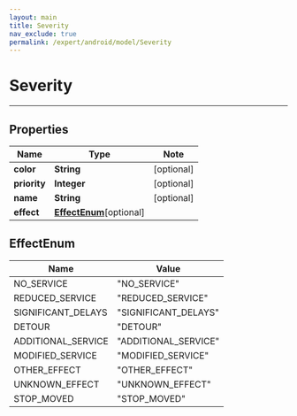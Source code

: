 ```yaml
---
layout: main
title: Severity
nav_exclude: true
permalink: /expert/android/model/Severity
---
```


# Severity

---

## Properties

Name | Type | Note
---- | ---- | ----
**color** | **String** | [optional] 
**priority** | **Integer** | [optional] 
**name** | **String** | [optional] 
**effect** | [**EffectEnum**](#EffectEnum)[optional] 

## EffectEnum
Name | Value
---- | -----
NO_SERVICE | &quot;NO_SERVICE&quot;
REDUCED_SERVICE | &quot;REDUCED_SERVICE&quot;
SIGNIFICANT_DELAYS | &quot;SIGNIFICANT_DELAYS&quot;
DETOUR | &quot;DETOUR&quot;
ADDITIONAL_SERVICE | &quot;ADDITIONAL_SERVICE&quot;
MODIFIED_SERVICE | &quot;MODIFIED_SERVICE&quot;
OTHER_EFFECT | &quot;OTHER_EFFECT&quot;
UNKNOWN_EFFECT | &quot;UNKNOWN_EFFECT&quot;
STOP_MOVED | &quot;STOP_MOVED&quot;

